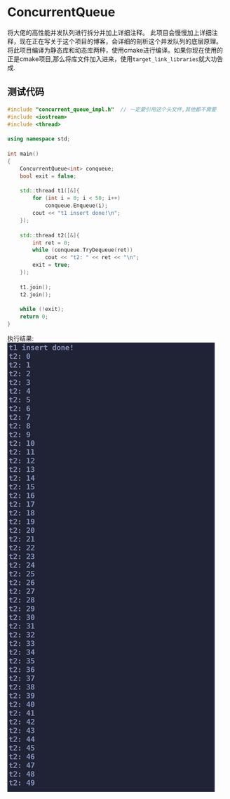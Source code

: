 # ConcurrentQueue
将大佬的高性能并发队列进行拆分并加上详细注释。
此项目会慢慢加上详细注释，现在正在写关于这个项目的博客，会详细的剖析这个并发队列的底层原理。    
将此项目编译为静态库和动态库两种，使用cmake进行编译。如果你现在使用的正是cmake项目,那么将库文件加入进来，使用```target_link_libraries```就大功告成.


## 测试代码
``` cpp
#include "concurrent_queue_impl.h"  // 一定要引用这个头文件,其他都不需要
#include <iostream>
#include <thread>

using namespace std;

int main()
{
    ConcurrentQueue<int> conqueue;
    bool exit = false;
    
    std::thread t1([&]{
        for (int i = 0; i < 50; i++)
            conqueue.Enqueue(i);
        cout << "t1 insert done!\n";
    });

    std::thread t2([&]{
        int ret = 0;
        while (conqueue.TryDequeue(ret))
            cout << "t2: " << ret << "\n";
        exit = true;
    });
    
    t1.join();
    t2.join();

    while (!exit);
    return 0;
}
```
    
执行结果:   
![alt text](imgs/image.png)